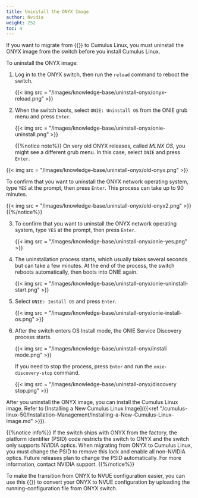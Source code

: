 ```yaml
---
title: Uninstall the ONYX Image
author: Nvidia
weight: 252
toc: 4
---
```


If you want to migrate from {{<exlink url="https://www.nvidia.com/en-us/networking/ethernet-switching/onyx/" text="ONYX">}} to Cumulus Linux, you must uninstall the ONYX image from the switch before you install Cumulus Linux.

To uninstall the ONYX image:

1. Log in to the ONYX switch, then run the `reload` command to reboot the switch.

   {{< img src = "/images/knowledge-base/uninstall-onyx/onyx-reload.png" >}}

2. When the switch boots, select `ONIE: Uninstall OS` from the ONIE grub menu and press `Enter`.

   {{< img src = "/images/knowledge-base/uninstall-onyx/onie-uninstall.png" >}}
   
   {{%notice note%}}
On very old ONYX releases, called *MLNX OS*, you might see a different grub menu. In this case, select `ONIE` and press `Enter`.

{{< img src = "/images/knowledge-base/uninstall-onyx/old-onyx.png" >}}

To confirm that you want to uninstall the ONYX network operating system, type `YES` at the prompt, then press `Enter`. This process can take up to 90 minutes.

{{< img src = "/images/knowledge-base/uninstall-onyx/old-onyx2.png" >}}
{{%/notice%}}

3. To confirm that you want to uninstall the ONYX network operating system, type `YES` at the prompt, then press `Enter`.

   {{< img src = "/images/knowledge-base/uninstall-onyx/onie-yes.png" >}}

4. The uninstallation process starts, which usually takes several seconds but can take a few minutes. At the end of the process, the switch reboots automatically, then boots into ONIE again.

   {{< img src = "/images/knowledge-base/uninstall-onyx/onie-uninstall-start.png" >}}

5. Select `ONIE: Install OS` and press `Enter`.

   {{< img src = "/images/knowledge-base/uninstall-onyx/onie-install-os.png" >}}

6. After the switch enters OS Install mode, the ONIE Service Discovery process starts.

   {{< img src = "/images/knowledge-base/uninstall-onyx/install mode.png" >}}

   If you need to stop the process, press `Enter` and run the `onie-discovery-stop` command.

   {{< img src = "/images/knowledge-base/uninstall-onyx/discovery stop.png" >}}

After you uninstall the ONYX image, you can install the Cumulus Linux image. Refer to [Installing a New Cumulus Linux Image]({{<ref "/cumulus-linux-50/Installation-Management/Installing-a-New-Cumulus-Linux-Image.md" >}}).

{{%notice info%}}
If the switch ships with ONYX from the factory, the platform identifier (PSID) code restricts the switch to ONYX and the switch only supports NVIDIA optics. When migrating from ONYX to Cumulus Linux, you must change the PSID to remove this lock and enable all non-NVIDIA optics.
Future releases plan to change the PSID automatically. For more information, contact NVIDIA support.
{{%/notice%}}

To make the transition from ONYX to NVUE configuration easier, you can use this {{<exlink url="https://air.nvidia.com/migrate/" text="NVUE Migration Tool">}} to convert your ONYX to NVUE configuration by uploading the running-configuration file from ONYX switch.
